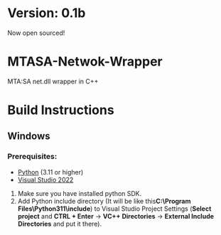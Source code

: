 # Version: 0.1b
 Now open sourced!

# MTASA-Netwok-Wrapper
 MTA:SA net.dll wrapper in C++

# Build Instructions
 ## Windows
   ### Prerequisites:
   * [Python](https://www.python.org) (3.11 or higher)
   * [Visual Studio 2022](https://visualstudio.microsoft.com/vs/)

 1. Make sure you have installed python SDK.
 2. Add Python include directory (It will be like this**C:\Program Files\Python311\include**) to Visual Studio Project Settings (**Select project** and **CTRL + Enter** -> **VC++ Directories** -> **External Include Directories** and put it there).